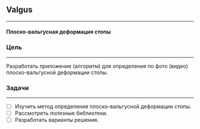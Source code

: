 ## Valgus
___
#### Плоско-вальгусная деформация стопы

### Цель
___
Разработать приложение (алгоритм) для определения по фото (видео) плоско-вальгусной деформации стопы.

### **Задачи**
___
- [ ] Изучить метод определения плоско-вальгусной деформации стопы.
- [ ] Рассмотреть полезные библиотеки.
- [ ] Разработать варианты решения.
